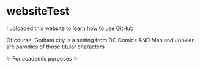 # websiteTest
I uploaded this website to learn how to use GitHub 

Of course, Gotham city is a setting from DC Comics AND Man and Jonkler are parodies of those titular characters

✨ For academic purposes ✨

